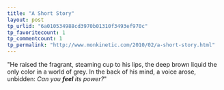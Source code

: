 ```yaml
---
title: "A Short Story"
layout: post
tp_urlid: "6a010534988cd3970b01310f3493ef970c"
tp_favoritecount: 1
tp_commentcount: 1
tp_permalink: "http://www.monkinetic.com/2010/02/a-short-story.html"
---
```

"He raised the fragrant, steaming cup to his lips, the deep brown liquid the only color in a world of grey. In the back of his mind, a voice arose, unbidden: *Can you* ***feel*** *its power?*"
